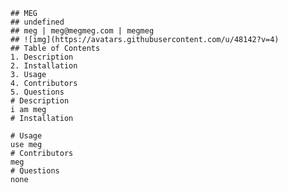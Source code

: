
    ## MEG
    ## undefined
    ## meg | meg@megmeg.com | megmeg
    ## ![img](https://avatars.githubusercontent.com/u/48142?v=4)
    ## Table of Contents
    1. Description
    2. Installation
    3. Usage
    4. Contributors
    5. Questions
    # Description
    i am meg
    # Installation
    
    # Usage
    use meg
    # Contributors
    meg
    # Questions
    none